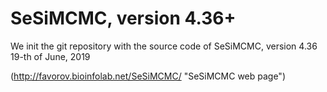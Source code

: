 SeSiMCMC, version 4.36+
===

We init the git repository with the source code of SeSiMCMC, version 4.36 
19-th of June, 2019

(http://favorov.bioinfolab.net/SeSiMCMC/ "SeSiMCMC web page") 
